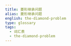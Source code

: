 ```yaml
---
title: 菱形继承问题
alias: 菱形继承问题
english: the-diamond-problem
type: glossary
tags:
  - 词汇表
  - the-diamond-problem
---
```

